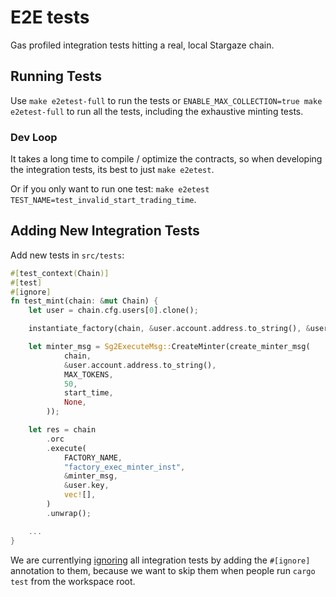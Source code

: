 # E2E tests

Gas profiled integration tests hitting a real, local Stargaze chain.

## Running Tests 

Use `make e2etest-full` to run the tests or `ENABLE_MAX_COLLECTION=true make e2etest-full` to run all the tests, including the exhaustive minting tests.

### Dev Loop

It takes a long time to compile / optimize the contracts, so when developing the integration tests, its best to just `make e2etest`.

Or if you only want to run one test: `make e2etest TEST_NAME=test_invalid_start_trading_time`.

## Adding New Integration Tests

Add new tests in `src/tests`:
```rust
#[test_context(Chain)]
#[test]
#[ignore]
fn test_mint(chain: &mut Chain) {
    let user = chain.cfg.users[0].clone();

    instantiate_factory(chain, &user.account.address.to_string(), &user.key).unwrap();

    let minter_msg = Sg2ExecuteMsg::CreateMinter(create_minter_msg(
            chain,
            &user.account.address.to_string(),
            MAX_TOKENS,
            50,
            start_time,
            None,
        ));

    let res = chain
        .orc
        .execute(
            FACTORY_NAME,
            "factory_exec_minter_inst",
            &minter_msg,
            &user.key,
            vec![],
        )
        .unwrap();

    ...
}
```

We are currentlying
[ignoring](https://doc.rust-lang.org/book/ch11-02-running-tests.html#ignoring-some-tests-unless-specifically-requested)
all integration tests by adding the `#[ignore]` annotation to them,
because we want to skip them when people run `cargo test` from the
workspace root.